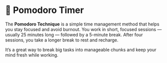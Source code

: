 # 🍅 Pomodoro Timer

The **Pomodoro Technique** is a simple time management method that helps you stay focused and avoid burnout.
You work in short, focused sessions — usually 25 minutes long — followed by a 5-minute break.
After four sessions, you take a longer break to rest and recharge.

It’s a great way to break big tasks into manageable chunks and keep your mind fresh while working.
